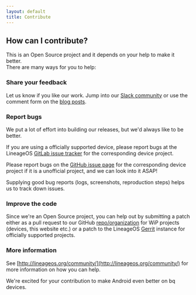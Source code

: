 ```yaml
---
layout: default
title: Contribute
---
```


## How can I contribute?

This is an Open Source project and it depends on your help to make it better.  
There are many ways for you to help:

### Share your feedback

Let us know if you like our work. Jump into our [Slack community](https://aquaris-dev.slack.com) or use the comment form on the [blog posts](/blog.html). 

### Report bugs

We put a lot of effort into building our releases, but we'd always like to be better.

If you are using a officially supported device, please report bugs at the LineageOS [GitLab issue tracker](https://gitlab.com/LineageOS/issues) for the corresponding device project.

Please report bugs on the [GitHub issue page](https://github.com/aquaris-dev) for the corresponding device project if it is a unofficial project, and we can look into it ASAP!

Supplying good bug reports (logs, screenshots, reproduction steps) helps us to track down issues.

### Improve the code

Since we're an Open Source project, you can help out by submitting a patch either as a pull request to our GitHub [repo/organization](https://github.com/aquaris-dev) for WiP projects (devices, this website etc.) or a patch to the LineageOS [Gerrit](https://review.lineageos.org/#/q/status:open) instance for officially supported projects.

### More information

See [http://lineageos.org/community/](http://lineageos.org/community/) for more information on how you can help.

We're excited for your contribution to make Android even better on bq devices.
